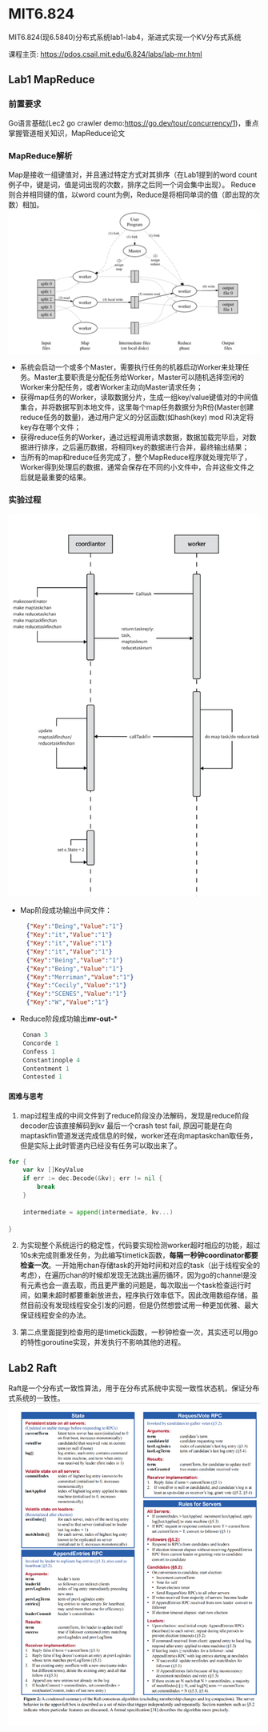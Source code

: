 # MIT6.824

MIT6.824(现6.5840)分布式系统lab1-lab4，渐进式实现一个KV分布式系统

课程主页: <https://pdos.csail.mit.edu/6.824/labs/lab-mr.html>


## Lab1 MapReduce 
### 前置要求
Go语言基础(Lec2 go crawler demo:<https://go.dev/tour/concurrency/1>)，重点掌握管道相关知识，MapReduce论文

### MapReduce解析
Map是接收一组键值对，并且通过特定方式对其排序（在Lab1提到的word count例子中，键是词，值是词出现的次数，排序之后同一个词会集中出现）。
Reduce则合并相同键的值，以word count为例，Reduce是将相同单词的值（即出现的次数）相加。
![Alt text](images/image.png)

- 系统会启动一个或多个Master，需要执行任务的机器启动Worker来处理任务。Master主要职责是分配任务给Worker，Master可以随机选择空闲的Worker来分配任务，或者Worker主动向Master请求任务；
- 获得map任务的Worker，读取数据分片，生成一组key/value键值对的中间值集合，并将数据写到本地文件，这里每个map任务数据分为R份(Master创建reduce任务的数量)，通过用户定义的分区函数(如hash(key) mod R)决定将key存在哪个文件；
- 获得reduce任务的Worker，通过远程调用请求数据，数据加载完毕后，对数据进行排序，之后遍历数据，将相同key的数据进行合并，最终输出结果；
- 当所有的map和reduce任务完成了，整个MapReduce程序就处理完毕了，Worker得到处理后的数据，通常会保存在不同的小文件中，合并这些文件之后就是最重要的结果。

### 实验过程
![Alt text](images/image-shixv.png)

- Map阶段成功输出中间文件：
  
```json
     {"Key":"Being","Value":"1"}
     {"Key":"it","Value":"1"}
     {"Key":"it","Value":"1"}
     {"Key":"it","Value":"1"}
     {"Key":"Being","Value":"1"}
     {"Key":"Being","Value":"1"}
     {"Key":"Merriman","Value":"1"}
     {"Key":"Cecily","Value":"1"}
     {"Key":"SCENES","Value":"1"}
     {"Key":"W","Value":"1"}
```

- Reduce阶段成功输出**mr-out-***

 ```c
     Conan 3
     Concorde 1
     Confess 1
     Constantinople 4
     Contentment 1
     Contested 1
```

#### 困难与思考

1. map过程生成的中间文件到了reduce阶段没办法解码，发现是reduce阶段decoder应该直接解码到kv
   最后一个crash test fail, 原因可能是在向maptaskfin管道发送完成信息的时候，worker还在向maptaskchan取任务，但是实际上此时管道内已经没有任务可以取出来了。

```go
for {
    var kv []KeyValue
    if err := dec.Decode(&kv); err != nil {
        break
    }

    intermediate = append(intermediate, kv...)

}
```

2. 为实现整个系统运行的稳定性，代码要实现检测worker超时相应的功能，超过10s未完成则重发任务，为此编写timetick函数，**每隔一秒钟coordinator都要检查一次**。一开始用chan存储task的开始时间和对应的task（出于线程安全的考虑），在遍历chan的时候却发现无法跳出遍历循环，因为go的channel是没有元素也会一直去取，而且更严重的问题是，每次取出一个task检查运行时间，如果未超时都要重新放进去，程序执行效率低下。因此改用数组存储，虽然目前没有发现线程安全引发的问题，但是仍然想尝试用一种更加优雅、最大保证线程安全的办法。

3. 第二点里面提到检查用的是timetick函数，一秒钟检查一次，其实还可以用go的特性goroutine实现，并发执行不影响其他的进程。

## Lab2 Raft

Raft是一个分布式一致性算法，用于在分布式系统中实现一致性状态机，保证分布式系统的一致性。
![Alt text](images/RAFT.png)
